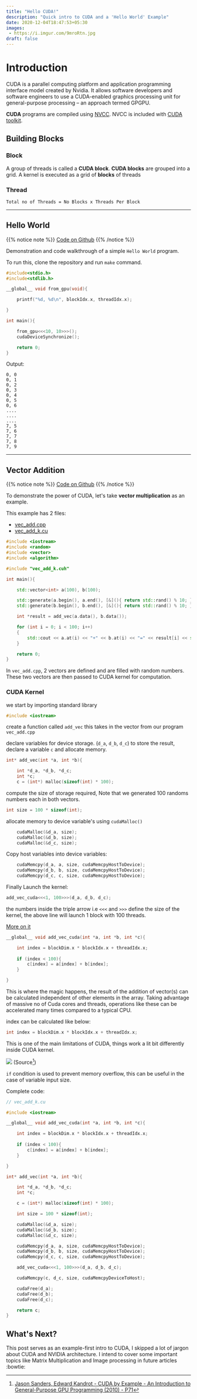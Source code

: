 ```yaml
---
title: "Hello CUDA!"
description: "Quick intro to CUDA and a 'Hello World' Example"
date: 2020-12-04T18:47:53+05:30
images:
 - https://i.imgur.com/9mroRtn.jpg
draft: false
---
```


# Introduction

CUDA is a parallel computing platform and application programming interface model created by Nvidia. It allows software developers and software engineers to use a CUDA-enabled graphics processing unit for general-purpose processing – an approach termed GPGPU.

**CUDA** programs are compiled using [NVCC](https://docs.nvidia.com/cuda/cuda-compiler-driver-nvcc/index.html). NVCC is included with [CUDA toolkit](https://developer.nvidia.com/cuda-toolkit).

## Building Blocks


### Block

A group of threads is called a **CUDA block**. **CUDA blocks** are grouped into a grid. A kernel is executed as a grid of **blocks** of threads

### Thread

`Total no of Threads = No Blocks x Threads Per Block`

---

## Hello World

{{% notice note %}}
[Code on Github](https://github.com/jkotra/cuda_samples/tree/main/hello_world)
{{% /notice %}}


Demonstration and code walkthrough of a simple `Hello World` program.

To run this, clone the repository and run `make` command.

```c
#include<stdio.h>
#include<stdlib.h>

__global__ void from_gpu(void){

    printf("%d, %d\n", blockIdx.x, threadIdx.x);

}

int main(){

    from_gpu<<<10, 10>>>();
    cudaDeviceSynchronize();

    return 0;
}
```

Output:
```
0, 0
0, 1
0, 2
0, 3
0, 4
0, 5
0, 6
....
....
....
7, 5
7, 6
7, 7
7, 8
7, 9
```

---

## Vector Addition

{{% notice note %}}
[Code on Github](https://github.com/jkotra/cuda_samples/tree/main/vec_add)
{{% /notice %}}

To demonstrate the power of CUDA, let's take **vector multiplication** as an example.

This example has 2 files:
* [vec_add.cpp](https://github.com/jkotra/cuda_samples/blob/main/vec_add/vec_add.cpp)
* [vec_add_k.cu](https://github.com/jkotra/cuda_samples/blob/main/vec_add/vec_add_k.cu)

```cpp
#include <iostream>
#include <random>
#include <vector>
#include <algorithm>

#include "vec_add_k.cuh"

int main(){

    std::vector<int> a(100), b(100);

    std::generate(a.begin(), a.end(), [&](){ return std::rand() % 10; });
    std::generate(b.begin(), b.end(), [&](){ return std::rand() % 10; });

    int *result = add_vec(a.data(), b.data());

    for (int i = 0; i < 100; i++)
    {
        std::cout << a.at(i) << "+" << b.at(i) << "=" << result[i] << std::endl;
    }

    return 0;
}
```

In `vec_add.cpp`, 2 vectors are defined and are filled with random numbers. These two vectors are then passed to CUDA kernel for computation.


### CUDA Kernel

we start by importing standard library
```cpp
#include <iostream>
```

create a function called `add_vec` this takes in the vector from our program `vec_add.cpp`

declare variables for device storage. (`d_a`, `d_b`, `d_c`)
to store the result, declare a variable `c` and allocate memory.
```cpp
int* add_vec(int *a, int *b){

    int *d_a, *d_b, *d_c;
    int *c;
    c = (int*) malloc(sizeof(int) * 100);
```

compute the size of storage required, Note that we generated 100 randoms numbers each in both vectors.
```cpp
int size = 100 * sizeof(int);
```

allocate memory to device variable's using `cudaMalloc()`
```cpp
    cudaMalloc(&d_a, size);
    cudaMalloc(&d_b, size);
    cudaMalloc(&d_c, size);
```

Copy host variables into device variables:
```cpp
    cudaMemcpy(d_a, a, size, cudaMemcpyHostToDevice);
    cudaMemcpy(d_b, b, size, cudaMemcpyHostToDevice);
    cudaMemcpy(d_c, c, size, cudaMemcpyHostToDevice);
```

Finally Launch the kernel:
```cpp
add_vec_cuda<<<1, 100>>>(d_a, d_b, d_c);
```

the numbers inside the triple arrow i.e `<<<` and `>>>` define the size of the kernel, the above line will launch 1 block with 100 threads.

[More on it](https://developer.nvidia.com/blog/cuda-refresher-cuda-programming-model/)

```cpp
__global__ void add_vec_cuda(int *a, int *b, int *c){

    int index = blockDim.x * blockIdx.x + threadIdx.x;
    
    if (index < 100){
        c[index] = a[index] + b[index]; 
    }

}
```

This is where the magic happens, the result of the addition of vector(s) can be calculated independent of other elements in the array. Taking advantage of massive no of Cuda cores and threads, operations like these can be accelerated many times compared to a typical CPU.

index can be calculated like below:
```cpp
int index = blockDim.x * blockIdx.x + threadIdx.x;
```

This is one of the main limitations of CUDA, things work a lit bit differently inside CUDA kernel.

![](https://i.imgur.com/bsm1T76.png)
(Source[^1])

`if` condition is used to prevent memory overflow, this can be useful in the case of variable input size.

Complete code:
```cpp
// vec_add_k.cu

#include <iostream>

__global__ void add_vec_cuda(int *a, int *b, int *c){

    int index = blockDim.x * blockIdx.x + threadIdx.x;
    
    if (index < 100){
        c[index] = a[index] + b[index]; 
    }

}

int* add_vec(int *a, int *b){

    int *d_a, *d_b, *d_c;
    int *c;

    c = (int*) malloc(sizeof(int) * 100);

    int size = 100 * sizeof(int);

    cudaMalloc(&d_a, size);
    cudaMalloc(&d_b, size);
    cudaMalloc(&d_c, size);

    cudaMemcpy(d_a, a, size, cudaMemcpyHostToDevice);
    cudaMemcpy(d_b, b, size, cudaMemcpyHostToDevice);
    cudaMemcpy(d_c, c, size, cudaMemcpyHostToDevice);

    add_vec_cuda<<<1, 100>>>(d_a, d_b, d_c);

    cudaMemcpy(c, d_c, size, cudaMemcpyDeviceToHost);

    cudaFree(d_a);
    cudaFree(d_b);
    cudaFree(d_c);

    return c;
}
```



## What's Next?

This post serves as an example-first intro to CUDA, I skipped a lot of jargon about CUDA and NVIDIA architecture. I intend to cover some important topics like Matrix Multiplication and Image processing in future articles :bowtie:


[^1]: [Jason Sanders, Edward Kandrot - CUDA by Example - An Introduction to General-Purpose GPU Programming (2010) - P71](http://www.mat.unimi.it/users/sansotte/cuda/CUDA_by_Example.pdf)